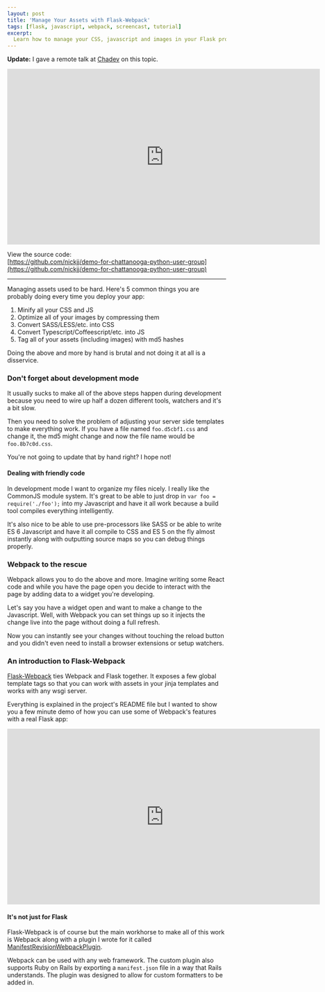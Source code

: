 ```yaml
---
layout: post
title: 'Manage Your Assets with Flask-Webpack'
tags: [flask, javascript, webpack, screencast, tutorial]
excerpt:
  Learn how to manage your CSS, javascript and images in your Flask projects.
---
```


**Update:** I gave a remote talk at [Chadev](http://chadev.com/) on this topic.

<iframe width="720" height="405" src="https://www.youtube.com/embed/rQoJcqx42pM?rel=0&iv_load_policy=3" frameborder="0"></iframe>

View the source code:  
[https://github.com/nickjj/demo-for-chattanooga-python-user-group](https://github.com/nickjj/demo-for-chattanooga-python-user-group)

---

Managing assets used to be hard. Here's 5 common things you are probably doing
every time you deploy your app:

1. Minify all your CSS and JS
2. Optimize all of your images by compressing them
3. Convert SASS/LESS/etc. into CSS
4. Convert Typescript/Coffeescript/etc. into JS
5. Tag all of your assets (including images) with md5 hashes

Doing the above and more by hand is brutal and not doing it at all is a disservice.

### Don't forget about development mode

It usually sucks to make all of the above steps happen during development because
you need to wire up half a dozen different tools, watchers and it's a bit slow.

Then you need to solve the problem of adjusting your server side templates to
make everything work. If you have a file named `foo.d5cbf1.css` and
change it, the md5 might change and now the file name would be `foo.8b7c0d.css`.

You're not going to update that by hand right? I hope not!

#### Dealing with friendly code

In development mode I want to organize my files nicely. I really like the
CommonJS module system. It's great to be able to just drop in
`var foo = require('./foo');` into my Javascript and have it all work because a
build tool compiles everything intelligently.

It's also nice to be able to use pre-processors like SASS or be able to write ES
6 Javascript and have it all compile to CSS and ES 5 on the fly almost instantly
along with outputting source maps so you can debug things properly.

### Webpack to the rescue

Webpack allows you to do the above and more. Imagine writing some React code and
while you have the page open you decide to interact with the page by adding data
to a widget you're developing.

Let's say you have a widget open and want to make a change to the Javascript.
Well, with Webpack you can set things up so it injects the change live into the
page without doing a full refresh.

Now you can instantly see your changes without touching the reload button and you
didn't even need to install a browser extensions or setup watchers.

### An introduction to Flask-Webpack

[Flask-Webpack](https://github.com/nickjj/flask-webpack) ties Webpack and Flask
together. It exposes a few global template tags so that you can work with assets
in your jinja templates and works with any wsgi server.

Everything is explained in the project's README file but I wanted to show you a
few minute demo of how you can use some of Webpack's features with a real Flask app:

<iframe width="720" height="405" src="https://www.youtube.com/embed/rO-GIB15Org?rel=0&iv_load_policy=3" frameborder="0"></iframe>

#### It's not just for Flask

Flask-Webpack is of course but the main workhorse to make all of this work is
Webpack along with a plugin I wrote for it called
[ManifestRevisionWebpackPlugin](https://github.com/nickjj/manifest-revision-webpack-plugin).

Webpack can be used with any web framework. The custom plugin also supports Ruby
on Rails by exporting a `manifest.json` file in a way that Rails understands. The
plugin was designed to allow for custom formatters to be added in.

